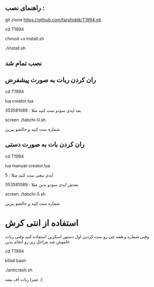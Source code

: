 

## راهنمای نصب :

git clone https://github.com/farshiddk/T1994.git

cd T1994

chmod +x install.sh

./install.sh

## نصب تمام شد

## ران کردن ربات به صورت پیشفرض

cd T1994

lua creator.lua

بعد ایدی سودو ست کنید مثلا : 353581089

screen ./tabchi-0.sh

شماره ست کنید و حالشو ببرین

## ران کردن بات به صورت دستی

cd T1994

lua manual-creator.lua

ایدی تبچی ست کنید مثلا : 5

بعدش ایدی سودو بدین مثلا : 353581089

screen ./tabchi-5.sh

شماره ست کنید و حالشو ببرین

# استفاده از انتی کرش

وقتی شماره و همه چی رو ست کردین اول دستور اسکرین استفاده کنید وقتی ربات خاموش شد مراحل زیر رو انجام بدین

cd T1994

killall bash

./anticrash.sh

عمرا ربات اف بشه :)
